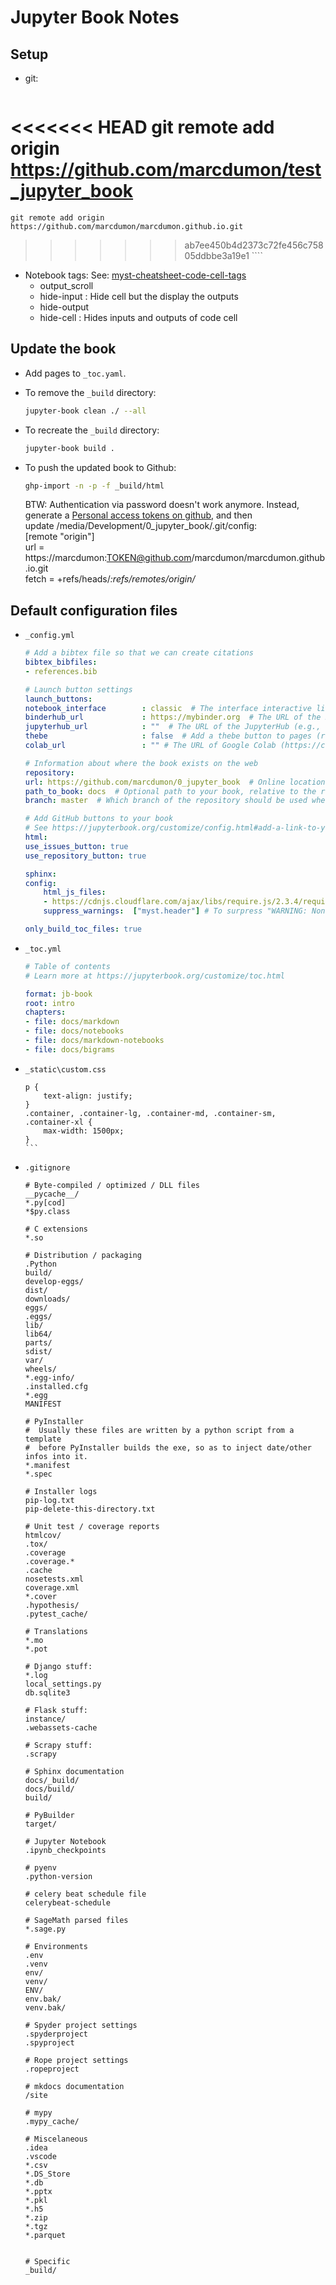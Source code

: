 # Jupyter Book Notes


## Setup
- git:
    ````bash
<<<<<<< HEAD
    git remote add origin https://github.com/marcdumon/test_jupyter_book
=======
    git remote add origin https://github.com/marcdumon/marcdumon.github.io.git
>>>>>>> ab7ee450b4d2373c72fe456c75805ddbbe3a19e1
    ````
- Notebook tags:
  See: [myst-cheatsheet-code-cell-tags](https://jupyterbook.org/en/stable/reference/cheatsheet.html#myst-cheatsheet-code-cell-tags)
    - output_scroll
    - hide-input : Hide cell but the display the outputs
    - hide-output
    - hide-cell : Hides inputs and outputs of code cell

## Update the book  

- Add pages to `_toc.yaml`.

- To remove the `_build` directory:
    ````bash
    jupyter-book clean ./ --all
    ````
- To recreate the `_build` directory:
    ````bash
    jupyter-book build .
    ````
- To push the updated book to Github:   
    
    ````bash
    ghp-import -n -p -f _build/html
    ````

    BTW: Authentication via password doesn't work anymore. Instead, generate a [Personal access tokens on github](https://github.com/settings/tokens), and then   
    update /media/Development/0_jupyter_book/.git/config:  
    [remote "origin"]   
	url = https://marcdumon:TOKEN@github.com/marcdumon/marcdumon.github.io.git    
	fetch = +refs/heads/*:refs/remotes/origin/*    


## Default configuration files
- `_config.yml`
    ````yaml
    # Add a bibtex file so that we can create citations
    bibtex_bibfiles:
    - references.bib

    # Launch button settings
    launch_buttons:
    notebook_interface        : classic  # The interface interactive links will activate ["classic", "jupyterlab"]
    binderhub_url             : https://mybinder.org  # The URL of the BinderHub (e.g., https://mybinder.org)
    jupyterhub_url            : ""  # The URL of the JupyterHub (e.g., https://datahub.berkeley.edu)
    thebe                     : false  # Add a thebe button to pages (requires the repository to run on Binder)
    colab_url                 : "" # The URL of Google Colab (https://colab.research.google.com)

    # Information about where the book exists on the web
    repository:
    url: https://github.com/marcdumon/0_jupyter_book  # Online location of your book
    path_to_book: docs  # Optional path to your book, relative to the repository root
    branch: master  # Which branch of the repository should be used when creating links (optional)

    # Add GitHub buttons to your book
    # See https://jupyterbook.org/customize/config.html#add-a-link-to-your-repository
    html:
    use_issues_button: true
    use_repository_button: true

    sphinx:
    config:
        html_js_files:
        - https://cdnjs.cloudflare.com/ajax/libs/require.js/2.3.4/require.min.js # To make plotly interactive ?
        suppress_warnings:  ["myst.header"] # To surpress "WARNING: Non-consecutive header level increase; 0 to 2 [myst.header]"

    only_build_toc_files: true
    ````
- `_toc.yml`
    ````yaml
    # Table of contents
    # Learn more at https://jupyterbook.org/customize/toc.html

    format: jb-book
    root: intro
    chapters:
    - file: docs/markdown
    - file: docs/notebooks
    - file: docs/markdown-notebooks
    - file: docs/bigrams
    ````
- `_static\custom.css`
    ````
    p {
        text-align: justify;
    }
    .container, .container-lg, .container-md, .container-sm, .container-xl {
        max-width: 1500px;
    }
    ```
- `.gitignore`
    ````
    # Byte-compiled / optimized / DLL files
    __pycache__/
    *.py[cod]
    *$py.class

    # C extensions
    *.so

    # Distribution / packaging
    .Python
    build/
    develop-eggs/
    dist/
    downloads/
    eggs/
    .eggs/
    lib/
    lib64/
    parts/
    sdist/
    var/
    wheels/
    *.egg-info/
    .installed.cfg
    *.egg
    MANIFEST

    # PyInstaller
    #  Usually these files are written by a python script from a template
    #  before PyInstaller builds the exe, so as to inject date/other infos into it.
    *.manifest
    *.spec

    # Installer logs
    pip-log.txt
    pip-delete-this-directory.txt

    # Unit test / coverage reports
    htmlcov/
    .tox/
    .coverage
    .coverage.*
    .cache
    nosetests.xml
    coverage.xml
    *.cover
    .hypothesis/
    .pytest_cache/

    # Translations
    *.mo
    *.pot

    # Django stuff:
    *.log
    local_settings.py
    db.sqlite3

    # Flask stuff:
    instance/
    .webassets-cache

    # Scrapy stuff:
    .scrapy

    # Sphinx documentation
    docs/_build/
    docs/build/
    build/

    # PyBuilder
    target/

    # Jupyter Notebook
    .ipynb_checkpoints

    # pyenv
    .python-version

    # celery beat schedule file
    celerybeat-schedule

    # SageMath parsed files
    *.sage.py

    # Environments
    .env
    .venv
    env/
    venv/
    ENV/
    env.bak/
    venv.bak/

    # Spyder project settings
    .spyderproject
    .spyproject

    # Rope project settings
    .ropeproject

    # mkdocs documentation
    /site

    # mypy
    .mypy_cache/

    # Miscelaneous
    .idea
    .vscode
    *.csv
    *.DS_Store
    *.db
    *.pptx
    *.pkl
    *.h5
    *.zip
    *.tgz
    *.parquet


    # Specific
    _build/
    ````



